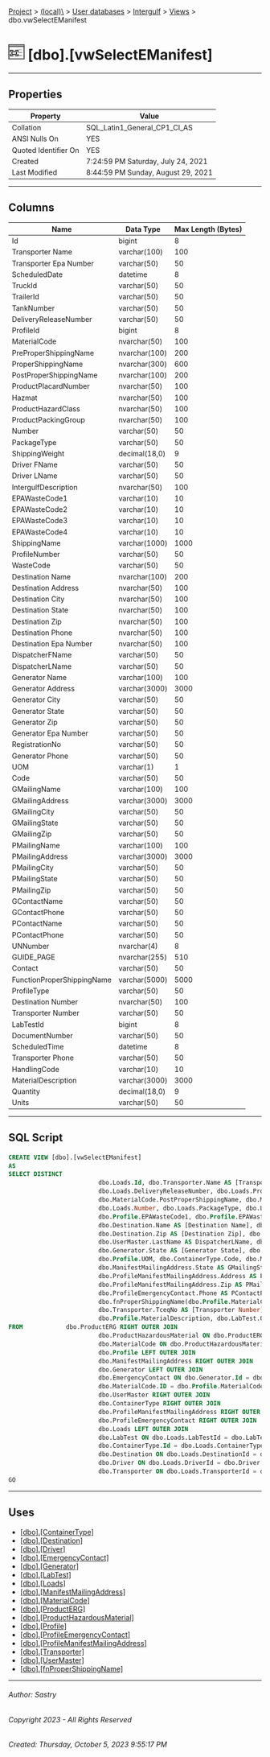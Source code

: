 #### 

[Project](../../../../index.md) > [(local)\\](../../../index.md) > [User databases](../../index.md) > [Intergulf](../index.md) > [Views](Views.md) > dbo.vwSelectEManifest

# ![Views](../../../../Images/View32.png) [dbo].[vwSelectEManifest]

---

## <a name="#properties"></a>Properties

| Property | Value |
|---|---|
| Collation | SQL_Latin1_General_CP1_CI_AS |
| ANSI Nulls On | YES |
| Quoted Identifier On | YES |
| Created | 7:24:59 PM Saturday, July 24, 2021 |
| Last Modified | 8:44:59 PM Sunday, August 29, 2021 |


---

## <a name="#columns"></a>Columns

| Name | Data Type | Max Length (Bytes) |
|---|---|---|
| Id | bigint | 8 |
| Transporter Name | varchar(100) | 100 |
| Transporter Epa Number | varchar(50) | 50 |
| ScheduledDate | datetime | 8 |
| TruckId | varchar(50) | 50 |
| TrailerId | varchar(50) | 50 |
| TankNumber | varchar(50) | 50 |
| DeliveryReleaseNumber | varchar(50) | 50 |
| ProfileId | bigint | 8 |
| MaterialCode | nvarchar(50) | 100 |
| PreProperShippingName | nvarchar(100) | 200 |
| ProperShippingName | nvarchar(300) | 600 |
| PostProperShippingName | nvarchar(100) | 200 |
| ProductPlacardNumber | nvarchar(50) | 100 |
| Hazmat | nvarchar(50) | 100 |
| ProductHazardClass | nvarchar(50) | 100 |
| ProductPackingGroup | nvarchar(50) | 100 |
| Number | varchar(50) | 50 |
| PackageType | varchar(50) | 50 |
| ShippingWeight | decimal(18,0) | 9 |
| Driver FName | varchar(50) | 50 |
| Driver LName | varchar(50) | 50 |
| IntergulfDescription | nvarchar(50) | 100 |
| EPAWasteCode1 | varchar(10) | 10 |
| EPAWasteCode2 | varchar(10) | 10 |
| EPAWasteCode3 | varchar(10) | 10 |
| EPAWasteCode4 | varchar(10) | 10 |
| ShippingName | varchar(1000) | 1000 |
| ProfileNumber | varchar(50) | 50 |
| WasteCode | varchar(50) | 50 |
| Destination Name | nvarchar(100) | 200 |
| Destination Address | nvarchar(50) | 100 |
| Destination City | nvarchar(50) | 100 |
| Destination State | nvarchar(50) | 100 |
| Destination Zip | nvarchar(50) | 100 |
| Destination Phone | nvarchar(50) | 100 |
| Destination Epa Number | nvarchar(50) | 100 |
| DispatcherFName | varchar(50) | 50 |
| DispatcherLName | varchar(50) | 50 |
| Generator Name | varchar(100) | 100 |
| Generator Address | varchar(3000) | 3000 |
| Generator City | varchar(50) | 50 |
| Generator State | varchar(50) | 50 |
| Generator Zip | varchar(50) | 50 |
| Generator Epa Number | varchar(50) | 50 |
| RegistrationNo | varchar(50) | 50 |
| Generator Phone | varchar(50) | 50 |
| UOM | varchar(1) | 1 |
| Code | varchar(50) | 50 |
| GMailingName | varchar(100) | 100 |
| GMailingAddress | varchar(3000) | 3000 |
| GMailingCity | varchar(50) | 50 |
| GMailingState | varchar(50) | 50 |
| GMailingZip | varchar(50) | 50 |
| PMailingName | varchar(100) | 100 |
| PMailingAddress | varchar(3000) | 3000 |
| PMailingCity | varchar(50) | 50 |
| PMailingState | varchar(50) | 50 |
| PMailingZip | varchar(50) | 50 |
| GContactName | varchar(50) | 50 |
| GContactPhone | varchar(50) | 50 |
| PContactName | varchar(50) | 50 |
| PContactPhone | varchar(50) | 50 |
| UNNumber | nvarchar(4) | 8 |
| GUIDE_PAGE | nvarchar(255) | 510 |
| Contact | varchar(50) | 50 |
| FunctionProperShippingName | varchar(5000) | 5000 |
| ProfileType | varchar(50) | 50 |
| Destination Number | nvarchar(50) | 100 |
| Transporter Number | varchar(50) | 50 |
| LabTestId | bigint | 8 |
| DocumentNumber | varchar(50) | 50 |
| ScheduledTime | datetime | 8 |
| Transporter Phone | varchar(50) | 50 |
| HandlingCode | varchar(10) | 10 |
| MaterialDescription | varchar(3000) | 3000 |
| Quantity | decimal(18,0) | 9 |
| Units | varchar(50) | 50 |


---

## <a name="#sqlscript"></a>SQL Script

```sql
CREATE VIEW [dbo].[vwSelectEManifest]
AS
SELECT DISTINCT 
                         dbo.Loads.Id, dbo.Transporter.Name AS [Transporter Name], dbo.Transporter.EpaIdNo AS [Transporter Epa Number], dbo.Loads.ScheduledDate, dbo.Loads.TruckId, dbo.Loads.TrailerId, dbo.Loads.TankNumber, 
                         dbo.Loads.DeliveryReleaseNumber, dbo.Loads.ProfileId, dbo.MaterialCode.MaterialCode, dbo.MaterialCode.PreProperShippingName, dbo.MaterialCode.ProperShippingName, 
                         dbo.MaterialCode.PostProperShippingName, dbo.MaterialCode.ProductPlacardNumber, dbo.MaterialCode.Hazmat, dbo.MaterialCode.ProductHazardClass, dbo.MaterialCode.ProductPackingGroup, 
                         dbo.Loads.Number, dbo.Loads.PackageType, dbo.Loads.ShippingWeight, dbo.Driver.FirstName AS [Driver FName], dbo.Driver.LastName AS [Driver LName], dbo.MaterialCode.Description AS IntergulfDescription, 
                         dbo.Profile.EPAWasteCode1, dbo.Profile.EPAWasteCode2, dbo.Profile.EPAWasteCode3, dbo.Profile.EPAWasteCode4, dbo.Profile.ShippingName, dbo.Profile.ProfileNumber, dbo.Profile.WasteCode, 
                         dbo.Destination.Name AS [Destination Name], dbo.Destination.Address AS [Destination Address], dbo.Destination.City AS [Destination City], dbo.Destination.State AS [Destination State], 
                         dbo.Destination.Zip AS [Destination Zip], dbo.Destination.Phone AS [Destination Phone], dbo.Destination.EpaIdNo AS [Destination Epa Number], dbo.UserMaster.FirstName AS DispatcherFName, 
                         dbo.UserMaster.LastName AS DispatcherLName, dbo.Generator.Name AS [Generator Name], dbo.Generator.Address AS [Generator Address], dbo.Generator.City AS [Generator City], 
                         dbo.Generator.State AS [Generator State], dbo.Generator.Zip AS [Generator Zip], dbo.Generator.EpaIdNo AS [Generator Epa Number], dbo.Generator.RegistrationNo, dbo.Generator.Phone AS [Generator Phone], 
                         dbo.Profile.UOM, dbo.ContainerType.Code, dbo.ManifestMailingAddress.Name AS GMailingName, dbo.ManifestMailingAddress.Address AS GMailingAddress, dbo.ManifestMailingAddress.City AS GMailingCity, 
                         dbo.ManifestMailingAddress.State AS GMailingState, dbo.ManifestMailingAddress.Zip AS GMailingZip, dbo.ProfileManifestMailingAddress.Name AS PMailingName, 
                         dbo.ProfileManifestMailingAddress.Address AS PMailingAddress, dbo.ProfileManifestMailingAddress.City AS PMailingCity, dbo.ProfileManifestMailingAddress.State AS PMailingState, 
                         dbo.ProfileManifestMailingAddress.Zip AS PMailingZip, dbo.EmergencyContact.Name AS GContactName, dbo.EmergencyContact.Phone AS GContactPhone, dbo.ProfileEmergencyContact.Name AS PContactName, 
                         dbo.ProfileEmergencyContact.Phone AS PContactPhone, SUBSTRING(dbo.ProductHazardousMaterial.UNNumber, 3, 4) AS UNNumber, dbo.ProductERG.GUIDE_PAGE, dbo.Generator.Contact, 
                         dbo.fnProperShippingName(dbo.Profile.MaterialCodeId) AS FunctionProperShippingName, dbo.Profile.ProfileType, dbo.Destination.TceqNo AS [Destination Number], 
                         dbo.Transporter.TceqNo AS [Transporter Number], dbo.Loads.LabTestId, dbo.LabTest.DocumentNumber, dbo.Loads.ScheduledTime, dbo.Transporter.Phone AS [Transporter Phone], dbo.LabTest.HandlingCode, 
                         dbo.Profile.MaterialDescription, dbo.LabTest.Quantity, dbo.LabTest.Units
FROM            dbo.ProductERG RIGHT OUTER JOIN
                         dbo.ProductHazardousMaterial ON dbo.ProductERG.UN_NUMBER = SUBSTRING(dbo.ProductHazardousMaterial.UNNumber, 3, 4) RIGHT OUTER JOIN
                         dbo.MaterialCode ON dbo.ProductHazardousMaterial.ID = dbo.MaterialCode.ProperShippingNameId RIGHT OUTER JOIN
                         dbo.Profile LEFT OUTER JOIN
                         dbo.ManifestMailingAddress RIGHT OUTER JOIN
                         dbo.Generator LEFT OUTER JOIN
                         dbo.EmergencyContact ON dbo.Generator.Id = dbo.EmergencyContact.Id ON dbo.ManifestMailingAddress.Id = dbo.Generator.Id ON dbo.Profile.GeneratorId = dbo.Generator.Id ON 
                         dbo.MaterialCode.ID = dbo.Profile.MaterialCodeId RIGHT OUTER JOIN
                         dbo.UserMaster RIGHT OUTER JOIN
                         dbo.ContainerType RIGHT OUTER JOIN
                         dbo.ProfileManifestMailingAddress RIGHT OUTER JOIN
                         dbo.ProfileEmergencyContact RIGHT OUTER JOIN
                         dbo.Loads LEFT OUTER JOIN
                         dbo.LabTest ON dbo.Loads.LabTestId = dbo.LabTest.Id ON dbo.ProfileEmergencyContact.Id = dbo.Loads.ProfileId ON dbo.ProfileManifestMailingAddress.Id = dbo.Loads.ProfileId ON 
                         dbo.ContainerType.Id = dbo.Loads.ContainerTypeId ON dbo.UserMaster.UserName = dbo.Loads.UpdateUser LEFT OUTER JOIN
                         dbo.Destination ON dbo.Loads.DestinationId = dbo.Destination.Id LEFT OUTER JOIN
                         dbo.Driver ON dbo.Loads.DriverId = dbo.Driver.Id ON dbo.Profile.Id = dbo.Loads.ProfileId LEFT OUTER JOIN
                         dbo.Transporter ON dbo.Loads.TransporterId = dbo.Transporter.Id
GO

```


---

## <a name="#uses"></a>Uses

* [[dbo].[ContainerType]](../Tables/dbo_ContainerType.md)
* [[dbo].[Destination]](../Tables/dbo_Destination.md)
* [[dbo].[Driver]](../Tables/dbo_Driver.md)
* [[dbo].[EmergencyContact]](../Tables/dbo_EmergencyContact.md)
* [[dbo].[Generator]](../Tables/dbo_Generator.md)
* [[dbo].[LabTest]](../Tables/dbo_LabTest.md)
* [[dbo].[Loads]](../Tables/dbo_Loads.md)
* [[dbo].[ManifestMailingAddress]](../Tables/dbo_ManifestMailingAddress.md)
* [[dbo].[MaterialCode]](../Tables/dbo_MaterialCode.md)
* [[dbo].[ProductERG]](../Tables/dbo_ProductERG.md)
* [[dbo].[ProductHazardousMaterial]](../Tables/dbo_ProductHazardousMaterial.md)
* [[dbo].[Profile]](../Tables/dbo_Profile.md)
* [[dbo].[ProfileEmergencyContact]](../Tables/dbo_ProfileEmergencyContact.md)
* [[dbo].[ProfileManifestMailingAddress]](../Tables/dbo_ProfileManifestMailingAddress.md)
* [[dbo].[Transporter]](../Tables/dbo_Transporter.md)
* [[dbo].[UserMaster]](../Tables/dbo_UserMaster.md)
* [[dbo].[fnProperShippingName]](../Programmability/Functions/Scalar-valued_Functions/dbo_fnProperShippingName.md)


---

###### Author:  Sastry

###### Copyright 2023 - All Rights Reserved

###### Created: Thursday, October 5, 2023 9:55:17 PM

